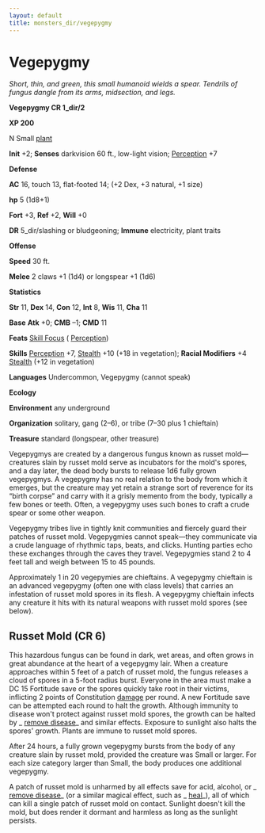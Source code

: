 ```yaml
---
layout: default
title: monsters_dir/vegepygmy
---
```

# Vegepygmy

_Short, thin, and green, this small humanoid wields a spear. Tendrils of fungus dangle from its arms, midsection, and legs._

**Vegepygmy CR 1_dir/2**

**XP 200**

N Small [plant](../creatureTypes#_plant)

**Init** +2; **Senses** darkvision 60 ft., low-light vision; [Perception](../../skills_dir/perception#_perception) +7

**Defense**

**AC** 16, touch 13, flat-footed 14; (+2 Dex, +3 natural, +1 size)

**hp** 5 (1d8+1)

**Fort** +3, **Ref** +2, **Will** +0

**DR** 5_dir/slashing or bludgeoning; **Immune** electricity, plant traits

**Offense**

**Speed** 30 ft.

**Melee** 2 claws +1 (1d4) or longspear +1 (1d6)

**Statistics**

**Str** 11, **Dex** 14, **Con** 12, **Int** 8, **Wis** 11, **Cha** 11

**Base**  **Atk** +0; **CMB** –1; **CMD** 11

**Feats** [Skill Focus](../../feats#_skill-focus) ( [Perception](../../skills_dir/perception#_perception))

**Skills** [Perception](../../skills_dir/perception#_perception) +7, [Stealth](../../skills_dir/stealth#_stealth) +10 (+18 in vegetation); **Racial Modifiers** +4 [Stealth](../../skills_dir/stealth#_stealth) (+12 in vegetation)

**Languages** Undercommon, Vegepygmy (cannot speak)

**Ecology**

**Environment** any underground

**Organization** solitary, gang (2–6), or tribe (7–30 plus 1 chieftain)

**Treasure** standard (longspear, other treasure)

Vegepygmys are created by a dangerous fungus known as russet mold—creatures slain by russet mold serve as incubators for the mold's spores, and a day later, the dead body bursts to release 1d6 fully grown vegepygmys. A vegepygmy has no real relation to the body from which it emerges, but the creature may yet retain a strange sort of reverence for its “birth corpse” and carry with it a grisly memento from the body, typically a few bones or teeth. Often, a vegepygmy uses such bones to craft a crude spear or some other weapon.

Vegepygmy tribes live in tightly knit communities and fiercely guard their patches of russet mold. Vegepygmies cannot speak—they communicate via a crude language of rhythmic taps, beats, and clicks. Hunting parties echo these exchanges through the caves they travel. Vegepygmies stand 2 to 4 feet tall and weigh between 15 to 45 pounds.

Approximately 1 in 20 vegepymies are chieftains. A vegepygmy chieftain is an advanced vegepygmy (often one with class levels) that carries an infestation of russet mold spores in its flesh. A vegepygmy chieftain infects any creature it hits with its natural weapons with russet mold spores (see below).

## Russet Mold (CR 6)

This hazardous fungus can be found in dark, wet areas, and often grows in great abundance at the heart of a vegepygmy lair. When a creature approaches within 5 feet of a patch of russet mold, the fungus releases a cloud of spores in a 5-foot radius burst. Everyone in the area must make a DC 15 Fortitude save or the spores quickly take root in their victims, inflicting 2 points of Constitution [damage](../universalMonsterRules#_ability-damage-and-drain) per round. A new Fortitude save can be attempted each round to halt the growth. Although immunity to disease won't protect against russet mold spores, the growth can be halted by _ [remove disease](../../spells_dir/removeDisease#_remove-disease)_ and similar effects. Exposure to sunlight also halts the spores' growth. Plants are immune to russet mold spores.

After 24 hours, a fully grown vegepygmy bursts from the body of any creature slain by russet mold, provided the creature was Small or larger. For each size category larger than Small, the body produces one additional vegepygmy.

A patch of russet mold is unharmed by all effects save for acid, alcohol, or _ [remove disease](../../spells_dir/removeDisease#_remove-disease)_ (or a similar magical effect, such as _ [heal](../../spells_dir/heal#_heal)_), all of which can kill a single patch of russet mold on contact. Sunlight doesn't kill the mold, but does render it dormant and harmless as long as the sunlight persists.

